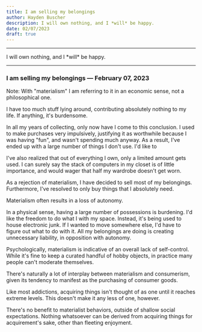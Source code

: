 ```yaml
---
title: I am selling my belongings
author: Hayden Buscher
description: I will own nothing, and I *will* be happy.
date: 02/07/2023
draft: true
---
```


<div class="border header">
<hr>
<p>I will own nothing, and I *will* be happy.
</p>
<hr>
</div>

### I am selling my belongings — February 07, 2023  
Note: With "materialism" I am referring to it in an economic sense, not a philosophical one.

I have too much stuff lying around, contributing absolutely nothing to my life. If anything, it's burdensome.

In all my years of collecting, only now have I come to this conclusion. I used to make purchases very impulsively, justifying it as worthwhile because I was having "fun", and wasn't spending much anyway. As a result, I've ended up with a large number of things I don't use. I'd like to 

I've also realized that out of everything I own, only a limited amount gets used. I can surely say the stack of computers in my closet is of little importance, and would wager that half my wardrobe doesn't get worn.


As a rejection of materialism, I have decided to sell most of my belongings. Furthermore, I've resolved to only buy things that I absolutely need.



Materialism often results in a loss of autonomy. 

In a physical sense, having a large number of possessions is burdening. I'd like the freedom to do what I with my space. Instead, it's being used to house electronic junk. If I wanted to move somewhere else, I'd have to figure out what to do with it. All my belongings are doing is creating unnecessary liability, in opposition with autonomy.

Psychologically, materialism is indicative of an overall lack of self-control. While it's fine to keep a curated handful of hobby objects, in practice many people can't moderate themselves. 

There's naturally a lot of interplay between materialism and consumerism, given its tendency to manifest as the purchasing of consumer goods. 

Like most addictions, acquiring things isn't thought of as one until it reaches extreme levels. This doesn't make it any less of one, however. 

There's no benefit to materialist behaviors, outside of shallow social expectations. Nothing whatsoever can be derived from acquiring things for acquirement's sake, other than fleeting enjoyment.